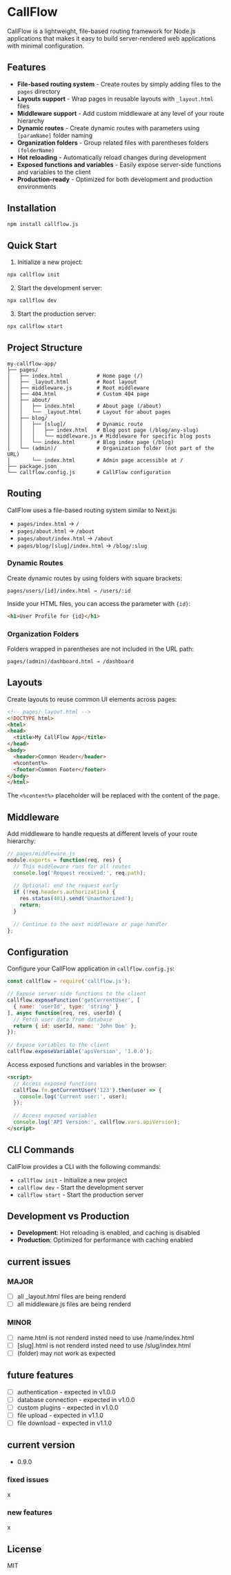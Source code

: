 # CallFlow

CallFlow is a lightweight, file-based routing framework for Node.js applications that makes it easy to build server-rendered web applications with minimal configuration.

## Features

- **File-based routing system** - Create routes by simply adding files to the `pages` directory
- **Layouts support** - Wrap pages in reusable layouts with `_layout.html` files
- **Middleware support** - Add custom middleware at any level of your route hierarchy
- **Dynamic routes** - Create dynamic routes with parameters using `[paramName]` folder naming
- **Organization folders** - Group related files with parentheses folders `(folderName)`
- **Hot reloading** - Automatically reload changes during development
- **Exposed functions and variables** - Easily expose server-side functions and variables to the client
- **Production-ready** - Optimized for both development and production environments

## Installation

```bash
npm install callflow.js
```

## Quick Start

1. Initialize a new project:

```bash
npx callflow init
```

2. Start the development server:

```bash
npx callflow dev
```

3. Start the production server:

```bash
npx callflow start
```

## Project Structure

```
my-callflow-app/
├── pages/
│   ├── index.html           # Home page (/)
│   ├── _layout.html         # Root layout
│   ├── middleware.js        # Root middleware
│   ├── 404.html             # Custom 404 page
│   ├── about/
│   │   ├── index.html       # About page (/about)
│   │   └── _layout.html     # Layout for about pages
│   ├── blog/
│   │   ├── [slug]/          # Dynamic route
│   │   │   ├── index.html   # Blog post page (/blog/any-slug)
│   │   │   └── middleware.js # Middleware for specific blog posts
│   │   └── index.html       # Blog index page (/blog)
│   └── (admin)/             # Organization folder (not part of the URL)
│       └── index.html       # Admin page accessible at /
├── package.json
└── callflow.config.js       # CallFlow configuration
```

## Routing

CallFlow uses a file-based routing system similar to Next.js:

- `pages/index.html` → `/`
- `pages/about.html` → `/about`
- `pages/about/index.html` → `/about`
- `pages/blog/[slug]/index.html` → `/blog/:slug`

### Dynamic Routes

Create dynamic routes by using folders with square brackets:

```
pages/users/[id]/index.html → /users/:id
```

Inside your HTML files, you can access the parameter with `{id}`:

```html
<h1>User Profile for {id}</h1>
```

### Organization Folders

Folders wrapped in parentheses are not included in the URL path:

```
pages/(admin)/dashboard.html → /dashboard
```

## Layouts

Create layouts to reuse common UI elements across pages:

```html
<!-- pages/_layout.html -->
<!DOCTYPE html>
<html>
<head>
  <title>My CallFlow App</title>
</head>
<body>
  <header>Common Header</header>
  <%content%>
  <footer>Common Footer</footer>
</body>
</html>
```

The `<%content%>` placeholder will be replaced with the content of the page.

## Middleware

Add middleware to handle requests at different levels of your route hierarchy:

```javascript
// pages/middleware.js
module.exports = function(req, res) {
  // This middleware runs for all routes
  console.log('Request received:', req.path);
  
  // Optional: end the request early
  if (!req.headers.authorization) {
    res.status(401).send('Unauthorized');
    return;
  }
  
  // Continue to the next middleware or page handler
};
```

## Configuration

Configure your CallFlow application in `callflow.config.js`:

```javascript
const callflow = require('callflow.js');

// Expose server-side functions to the client
callflow.exposeFunction('getCurrentUser', [
  { name: 'userId', type: 'string' }
], async function(req, res, userId) {
  // Fetch user data from database
  return { id: userId, name: 'John Doe' };
});
  
// Expose variables to the client
callflow.exposeVariable('apiVersion', '1.0.0');
```

Access exposed functions and variables in the browser:

```html
<script>
  // Access exposed functions
  callflow.fn.getCurrentUser('123').then(user => {
    console.log('Current user:', user);
  });
  
  // Access exposed variables
  console.log('API Version:', callflow.vars.apiVersion);
</script>
```

## CLI Commands

CallFlow provides a CLI with the following commands:

- `callflow init` - Initialize a new project
- `callflow dev` - Start the development server
- `callflow start` - Start the production server

## Development vs Production

- **Development**: Hot reloading is enabled, and caching is disabled
- **Production**: Optimized for performance with caching enabled

## current issues

### MAJOR
- [ ] all _layout.html files are being renderd
- [ ] all middleware.js files are being renderd

### MINOR
- [ ] name.html is not renderd insted need to use /name/index.html
- [ ] [slug].html is not renderd insted need to use /slug/index.html
- [ ] (folder) may not work as expected

## future features
- [ ] authentication - expected in v1.0.0
- [ ] database connection - expected in v1.0.0
- [ ] custom plugins - expected in v1.0.0
- [ ] file upload - expected in v1.1.0
- [ ] file download - expected in v1.1.0

## current version 
- 0.9.0

### fixed issues
x

### new features
x

## License

MIT